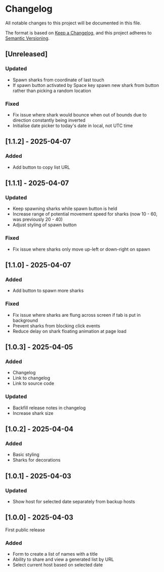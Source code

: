 # Changelog

All notable changes to this project will be documented in this file.

The format is based on [Keep a Changelog](https://keepachangelog.com/en/1.0.0/),
and this project adheres to [Semantic Versioning](https://semver.org/spec/v2.0.0.html).

## [Unreleased]

### Updated

- Spawn sharks from coordinate of last touch
- If spawn button activated by Space key spawn new shark from button rather than picking a random location

### Fixed

- Fix issue where shark would bounce when out of bounds due to direction constantly being inverted
- Initialise date picker to today's date in local, not UTC time

## [1.1.2] - 2025-04-07

### Added

- Add button to copy list URL

## [1.1.1] - 2025-04-07

### Updated

- Keep spawning sharks while spawn button is held
- Increase range of potential movement speed for sharks (now 10 - 60, was previously 20 - 40)
- Adjust styling of spawn button

### Fixed

- Fix issue where sharks only move up-left or down-right on spawn

## [1.1.0] - 2025-04-07

### Added

- Add button to spawn more sharks

### Fixed

- Fix issue where sharks are flung across screen if tab is put in background
- Prevent sharks from blocking click events
- Reduce delay on shark floating animation at page load

## [1.0.3] - 2025-04-05

### Added

- Changelog
- Link to changelog
- Link to source code

### Updated

- Backfill release notes in changelog
- Increase shark size

## [1.0.2] - 2025-04-04

### Added

- Basic styling
- Sharks for decorations

## [1.0.1] - 2025-04-03

### Updated

- Show host for selected date separately from backup hosts

## [1.0.0] - 2025-04-03

First public release

### Added

- Form to create a list of names with a title
- Ability to share and view a generated list by URL
- Select current host based on selected date
